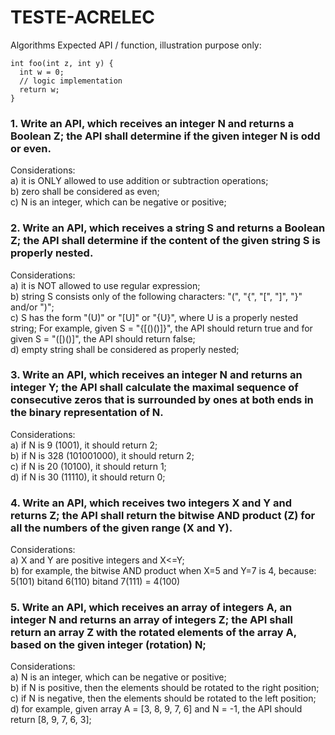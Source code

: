 # TESTE-ACRELEC

Algorithms
Expected API / function, illustration purpose only: 
```
int foo(int z, int y) {
  int w = 0;
  // logic implementation
  return w;
}
 ```

### 1. Write an API, which receives an integer N and returns a Boolean Z; the API shall determine if the given integer N is odd or even. <br>
Considerations:<br>
a) it is ONLY allowed to use addition or subtraction operations; <br>
b) zero shall be considered as even; <br>
c) N is an integer, which can be negative or positive; <br>


### 2. Write an API, which receives a string S and returns a Boolean Z; the API shall determine if the content of the given string S is properly nested. <br>
Considerations: <br>
a) it is NOT allowed to use regular expression; <br>
b) string S consists only of the following characters: "(", "{", "[", "]", "}" and/or ")"; <br>
c) S has the form "(U)" or "[U]" or "{U}", where U is a properly nested string; For example, given S = 
"{[()()]}", the API should return true and for given S = "([)()]", the API should return false; <br>
d) empty string shall be considered as properly nested; <br>


### 3. Write an API, which receives an integer N and returns an integer Y; the API shall calculate the maximal sequence of consecutive zeros that is surrounded by ones at both ends in the binary representation of N. <br>
Considerations:  <br>
a) if N is 9 (1001), it should return 2; <br>
b) if N is 328 (101001000), it should return 2; <br>
c) if N is 20 (10100), it should return 1; <br>
d) if N is 30 (11110), it should return 0; <br>

### 4. Write an API, which receives two integers X and Y and returns Z; the API shall return the bitwise AND product (Z) for all the numbers of the given range (X and Y). <br>
Considerations: <br>
a) X and Y are positive integers and X<=Y; <br>
b) for example, the bitwise AND product when X=5 and Y=7 is 4, because: <br>
5(101) bitand 6(110) bitand 7(111) = 4(100) <br>


### 5. Write an API, which receives an array of integers A, an integer N and returns an array of integers Z; the API shall return an array Z with the rotated elements of the array A, based on the given integer (rotation) N; <br>
Considerations: <br>
a) N is an integer, which can be negative or positive; <br>
b) if N is positive, then the elements should be rotated to the right position; <br>
c) if N is negative, then the elements should be rotated to the left position; <br>
d) for example, given array A = [3, 8, 9, 7, 6] and N = -1, the API should return [8, 9, 7, 6, 3]; <br>
